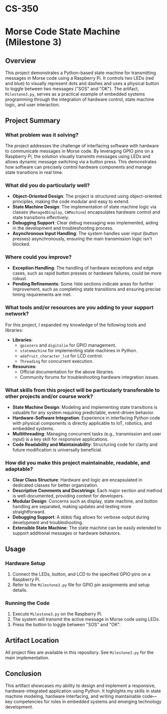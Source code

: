# CS-350
# Morse Code State Machine (Milestone 3)

## Overview
This project demonstrates a Python-based state machine for transmitting messages in Morse code using a Raspberry Pi. It controls two LEDs (red and blue) to visually represent dots and dashes and uses a physical button to toggle between two messages ("SOS" and "OK"). The artifact, `Milestone3.py`, serves as a practical example of embedded systems programming through the integration of hardware control, state machine logic, and user interaction.

## Project Summary

### What problem was it solving?
The project addresses the challenge of interfacing software with hardware to communicate messages in Morse code. By leveraging GPIO pins on a Raspberry Pi, the solution visually transmits messages using LEDs and allows dynamic message switching via a button press. This demonstrates how software can precisely control hardware components and manage state transitions in real time.

### What did you do particularly well?
- **Object-Oriented Design**: The project is structured using object-oriented principles, making the code modular and easy to extend.
- **State Machine Design**: The implementation of state machine logic via classes (`ManagedDisplay`, `CWMachine`) encapsulates hardware control and state transitions effectively.
- **Debugging Support**: Clear debug messaging was implemented, aiding in the development and troubleshooting process.
- **Asynchronous Input Handling**: The system handles user input (button presses) asynchronously, ensuring the main transmission logic isn't blocked.

### Where could you improve?
- **Exception Handling**: The handling of hardware exceptions and edge cases, such as rapid button presses or hardware failures, could be more robust.
- **Pending Refinements**: Some `TODO` sections indicate areas for further improvement, such as completing state transitions and ensuring precise timing requirements are met.

### What tools and/or resources are you adding to your support network?
For this project, I expanded my knowledge of the following tools and libraries:
- **Libraries**:
  - `gpiozero` and `digitalio` for GPIO management.
  - `statemachine` for implementing state machines in Python.
  - `adafruit_character_lcd` for LCD control.
  - `Threading` for concurrent execution.
- **Resources**:
  - Official documentation for the above libraries.
  - Community forums for troubleshooting hardware integration issues.

### What skills from this project will be particularly transferable to other projects and/or course work?
- **State Machine Design**: Modeling and implementing state transitions is valuable for any system requiring predictable, event-driven behavior.
- **Hardware-Software Integration**: Experience in interfacing Python code with physical components is directly applicable to IoT, robotics, and embedded systems.
- **Multithreading**: Managing concurrent tasks (e.g., transmission and user input) is a key skill for responsive applications.
- **Code Readability and Maintainability**: Structuring code for clarity and future modification is universally beneficial.

### How did you make this project maintainable, readable, and adaptable?
- **Clear Class Structure**: Hardware and logic are encapsulated in dedicated classes for better organization.
- **Descriptive Comments and Docstrings**: Each major section and method is well-documented, providing context for developers.
- **Modular Design**: Concerns such as display, state machine, and button handling are separated, making updates and testing more straightforward.
- **Debugging Support**: A `DEBUG` flag allows for verbose output during development and troubleshooting.
- **Extensible State Machine**: The state machine can be easily extended to support additional messages or hardware behaviors.

## Usage

### Hardware Setup
1. Connect the LEDs, button, and LCD to the specified GPIO pins on a Raspberry Pi.
2. Refer to the `Milestone3.py` file for GPIO pin assignments and setup details.

### Running the Code
1. Execute `Milestone3.py` on the Raspberry Pi.
2. The system will transmit the active message in Morse code using LEDs.
3. Press the button to toggle between "SOS" and "OK".

## Artifact Location
All project files are available in this repository. See `Milestone3.py` for the main implementation.

## Conclusion
This artifact showcases my ability to design and implement a responsive, hardware-integrated application using Python. It highlights my skills in state machine modeling, hardware interfacing, and writing maintainable code—key competencies for roles in embedded systems and emerging technology development.
